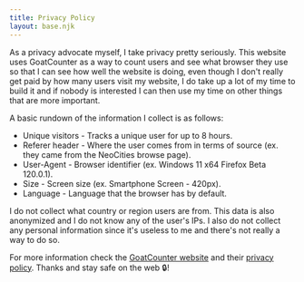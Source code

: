 ```yaml
---
title: Privacy Policy
layout: base.njk
---
```


As a privacy advocate myself, I take privacy pretty seriously. This website uses GoatCounter as a way to count users and see what browser they use so that I can see how well the website is doing, even though I don't really get paid by how many users visit my website, I do take up a lot of my time to build it and if nobody is interested I can then use my time on other things that are more important.

A basic rundown of the information I collect is as follows:

- Unique visitors - Tracks a unique user for up to 8 hours.
- Referer header - Where the user comes from in terms of source (ex. they came from the NeoCities browse page).
- User-Agent - Browser identifier (ex. Windows 11 x64 Firefox Beta 120.0.1).
- Size - Screen size (ex. Smartphone Screen - 420px).
- Language - Language that the browser has by default.

I do not collect what country or region users are from. This data is also anonymized and I do not know any of the user's IPs. I also do not collect any personal information since it's useless to me and there's not really a way to do so.

For more information check the [GoatCounter website](https://www.goatcounter.com) and their [privacy policy](https://www.goatcounter.com/help/privacy). Thanks and stay safe on the web 🔒!
